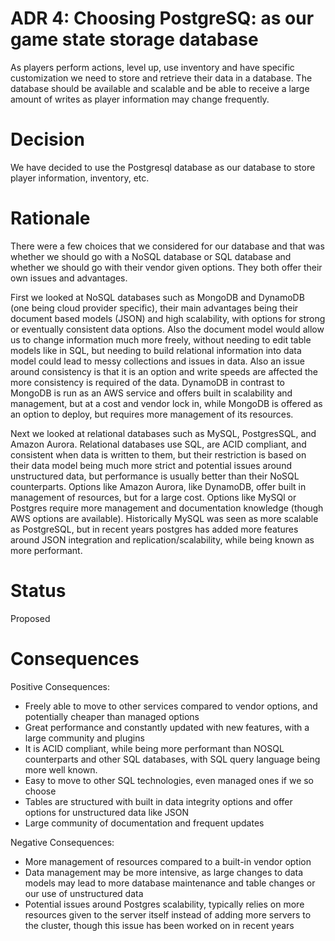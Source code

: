 # ADR 4: Choosing PostgreSQ: as our game state storage database

As players perform actions, level up, use inventory and have specific customization we need to store and retrieve their data in a database.  The database should be available and scalable and be able to receive a large amount of writes as player information may change frequently.  

# Decision

We have decided to use the Postgresql database as our database to store player information, inventory, etc.

# Rationale

There were a few choices that we considered for our database and that was whether we should go with a NoSQL database or SQL database and whether we should go with their vendor given options.  They both offer their own issues and advantages.

First we looked at NoSQL databases such as MongoDB and DynamoDB (one being cloud provider specific), their main advantages being their document based models (JSON) and high scalability, with options for strong or eventually consistent data options.  Also the document model would allow us to change information much more freely, without needing to edit table models like in SQL, but needing to build relational information into data model could lead to messy collections and issues in data.  Also an issue around consistency is that it is an option and write speeds are affected the more consistency is required of the data.  DynamoDB in contrast to MongoDB is run as an AWS service and offers built in scalability and management, but at a cost and vendor lock in, while MongoDB is offered as an option to deploy, but requires more management of its resources.  

Next we looked at relational databases such as MySQL, PostgresSQL, and Amazon Aurora.  Relational databases use SQL, are ACID compliant, and consistent when data is written to them, but their restriction is based on their data model being much more strict and potential issues around unstructured data, but performance is usually better than their NoSQL counterparts.  Options like Amazon Aurora, like DynamoDB, offer built in management of resources, but for a large cost.  Options like MySQl or Postgres require more management and documentation knowledge (though AWS options are available).  Historically MySQL was seen as more scalable as PostgreSQL, but in recent years postgres has added more features around JSON integration and replication/scalability, while being known as more performant.

# Status

Proposed

# Consequences


Positive Consequences:

- Freely able to move to other services compared to vendor options, and potentially cheaper than managed options
- Great performance and constantly updated with new features, with a large community and plugins
- It is ACID compliant, while being more performant than NOSQL counterparts and other SQL databases, with SQL query language being more well known.
- Easy to move to other SQL technologies, even managed ones if we so choose
- Tables are structured with built in data integrity options and offer options for unstructured data like JSON
- Large community of documentation and frequent updates



Negative Consequences:

- More management of resources compared to a built-in vendor option
- Data management may be more intensive, as large changes to data models may lead to more database maintenance and table changes or our use of unstructured data
- Potential issues around Postgres scalability, typically relies on more resources given to the server itself instead of adding more servers to the cluster, though this issue has been worked on in recent years